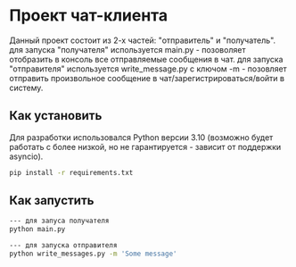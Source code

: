 # Проект чат-клиента

Данный проект состоит из 2-х частей: "отправитель" и "получатель".
для запуска "получателя" используется main.py - позоволяет отобразить в консоль все отправляемые сообщения в чат.
для запуска "отправителя" используется write_message.py с ключом -m - позовляет отправить произвольное сообщение в чат/зарегистрироваться/войти в систему.

## Как установить

Для разработки использовался Python версии 3.10 (возможно будет работать с более низкой, но не гарантируется - зависит от поддержки asyncio).

```bash
pip install -r requirements.txt
```

## Как запустить

```bash
--- для запуса получателя
python main.py

--- для запуска отправителя
python write_messages.py -m 'Some message'
```


